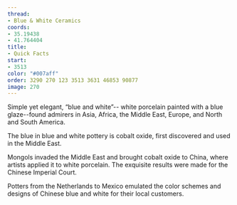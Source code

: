 ```yaml
---
thread:
- Blue & White Ceramics
coords:
- 35.19438
- 41.764404
title:
- Quick Facts
start:
- 3513
color: "#007aff"
order: 3290 270 123 3513 3631 46853 90877
image: 270
---
```


Simple yet elegant, “blue and white”-- white porcelain painted with a blue glaze--found admirers in Asia, Africa, the Middle East, Europe, and North and South America.

The blue in blue and white pottery is cobalt oxide, first discovered and used in the Middle East.

Mongols invaded the Middle East and brought cobalt oxide to China, where artists applied it to white porcelain. The exquisite results were made for the Chinese Imperial Court.

Potters from the Netherlands to Mexico emulated the color schemes and designs of Chinese blue and white for their local customers.
